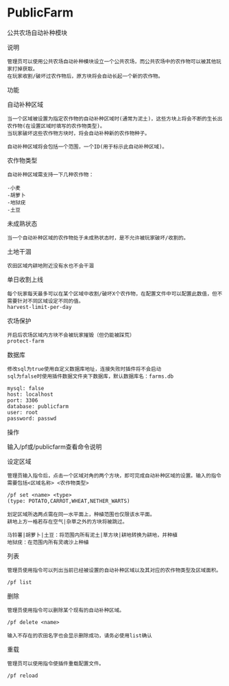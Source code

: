 # PublicFarm
公共农场自动补种模块

说明

	管理员可以使用公共农场自动补种模块设立一个公共农场，而公共农场中的农作物可以被其他玩家打掉获取。
	在玩家收割/破坏过农作物后，原方块将会自动长起一个新的农作物。
	
功能

自动补种区域

	当一个区域被设置为指定农作物的自动补种区域时(通常为泥土)，这些方块上将会不断的生长出农作物(在设置区域时填写的农作物类型)。
	当玩家破坏这些农作物方块时，将会自动补种新的农作物种子。
	
	自动补种区域将会包括一个范围，一个ID(用于标示此自动补种区域)。
	

农作物类型

	自动补种区域需支持一下几种农作物：
	
	-小麦
	-胡萝卜
	-地狱疣
	-土豆
	
未成熟状态

	当一个自动补种区域的农作物处于未成熟状态时，是不允许被玩家破坏/收割的。
	
土地干涸

	农田区域内耕地附近没有水也不会干涸
	
单日收割上线

	每个玩家每天最多可以在某个区域中收割/破坏X个农作物，在配置文件中可以配置此数值，但不需要针对不同区域设定不同的值。
	harvest-limit-per-day
	
农场保护
	
	开启后农场区域内方块不会被玩家摧毁（但仍能被踩荒）
	protect-farm
	
数据库
	
	修改sql为true使用自定义数据库地址，连接失败时插件将不会启动
	sql为false时使用插件数据文件夹下数据库，默认数据库名：farms.db
	
	mysql: false
	host: localhost
	port: 3306
	database: publicfarm
	user: root
	password: passwd
    


操作

输入/pf或/publicfarm查看命令说明

设定区域 

	管理员输入指令后，点击一个区域对角的两个方块，即可完成自动补种区域的设置。输入的指令需要包括<区域名称> <农作物类型>
	
	/pf set <name> <type>  
	(type: POTATO,CARROT,WHEAT,NETHER_WARTS)
  
	划定区域所选两点需在同一水平面上，种植范围也仅限该水平面。
	耕地上方一格若存在空气|杂草之外的方块将被跳过。
	
	马铃薯|胡萝卜|土豆：将范围内所有泥土|草方块|耕地转换为耕地，并种植
	地狱疣：在范围内所有灵魂沙上种植
	
列表

	管理员使用指令可以列出当前已经被设置的自动补种区域以及其对应的农作物类型及区域面积。
	
	/pf list
	
删除

	管理员使用指令可以删除某个现有的自动补种区域。
	
	/pf delete <name>
	
	输入不存在的农田名字也会显示删除成功，请务必使用list确认
	
重载

	管理员可以使用指令使插件重载配置文件。
	
	/pf reload
